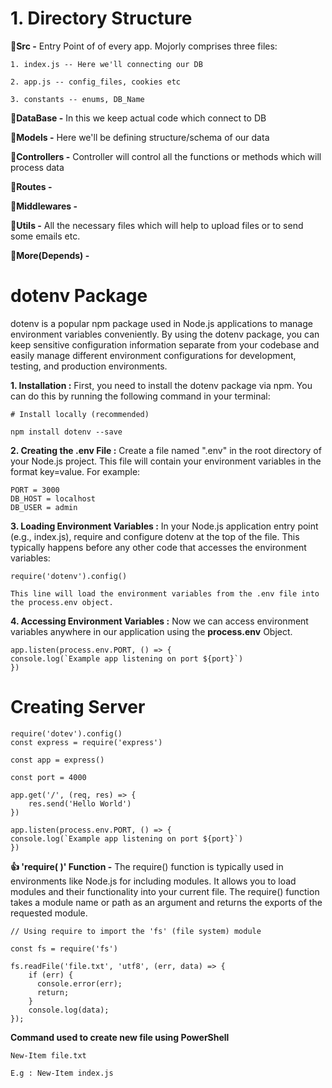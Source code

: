 # 1. Directory Structure
**🔸Src -** Entry Point of of every app. Mojorly comprises three files:

    1. index.js -- Here we'll connecting our DB

    2. app.js -- config_files, cookies etc

    3. constants -- enums, DB_Name

**🔸DataBase -** In this we  keep actual code which connect to DB

**🔸Models -** Here we'll be defining structure/schema of our data 

**🔸Controllers -** Controller will control all the functions or methods which will process data

**🔸Routes -**

**🔸Middlewares -**

**🔸Utils -** All the necessary files which will help to upload files or to send some emails etc.

**🔸More(Depends) -**

# dotenv Package
dotenv is a popular npm package used in Node.js applications to manage environment variables conveniently. By using the dotenv package, you can keep sensitive configuration information separate from your codebase and easily manage different environment configurations for development, testing, and production environments.

**1. Installation :** First, you need to install the dotenv package via npm. You can do this by running the following command in your terminal:

    # Install locally (recommended)

    npm install dotenv --save 

**2. Creating the .env File :** Create a file named ".env" in the root directory of your Node.js project.  This file will contain your environment variables in the format key=value. For example:
    
    PORT = 3000
    DB_HOST = localhost
    DB_USER = admin

**3. Loading Environment Variables :** In your Node.js application entry point (e.g., index.js), require and configure dotenv at the top of the file. This typically happens before any other code that accesses the environment variables:

    require('dotenv').config()

    This line will load the environment variables from the .env file into the process.env object.

**4. Accessing Environment Variables :** Now we can access environment variables anywhere in our application using the **process.env** Object.

    app.listen(process.env.PORT, () => {
    console.log(`Example app listening on port ${port}`)
    })

# Creating Server
    require('dotev').config()
    const express = require('express')

    const app = express()

    const port = 4000

    app.get('/', (req, res) => {
        res.send('Hello World')
    })

    app.listen(process.env.PORT, () => {
    console.log(`Example app listening on port ${port}`)
    })

    
**👍 'require( )' Function -**  The require() function is typically used in environments like Node.js for including modules. It allows you to load modules and their functionality into your current file. The require() function takes a module name or path as an argument and returns the exports of the requested module.

    // Using require to import the 'fs' (file system) module

    const fs = require('fs')

    fs.readFile('file.txt', 'utf8', (err, data) => {
        if (err) {
          console.error(err);
          return;
        }
        console.log(data);
    });

**Command used to create new file using PowerShell**

    New-Item file.txt

    E.g : New-Item index.js
    

    
